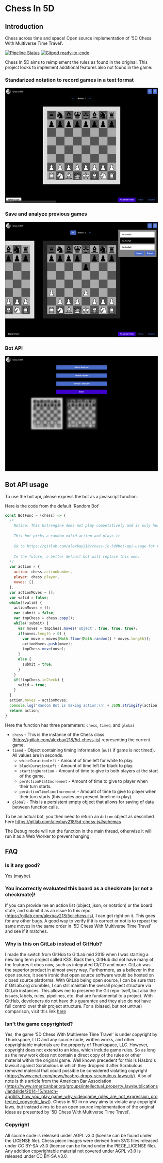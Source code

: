 # Chess In 5D

## Introduction

Chess across time and space! Open source implementation of '5D Chess With Multiverse Time Travel'.

[![Pipeline Status](https://gitlab.com/alexbay218/chess-in-5d/badges/master/pipeline.svg)](https://gitlab.com/alexbay218/chess-in-5d/-/commits/master)
[![Gitpod ready-to-code](https://img.shields.io/badge/Gitpod-ready--to--code-blue?logo=gitpod)](https://gitpod.io/#https://gitlab.com/alexbay218/chess-in-5d)

Chess In 5D aims to reimplement the rules as found in the original.
This project looks to implement additional features also not found in the game:

### Standarized notation to record games in a text format

![Import Feature](/src/assets/rules/import_feature.gif)

### Save and analyze previous games

![Analyze Feature](/src/assets/rules/analyze_feature.gif)

### Bot API

![Bot Feature](/src/assets/rules/bot_feature.gif)

## Bot API usage

To use the bot api, please express the bot as a javascript function.

Here is the code from the default 'Random Bot'

``` js
const BotFunc = (chess) => {
  /*
    Notice: This bot/engine does not play competitively and is only here for demonstration purposes

    This bot picks a random valid action and plays it.

    Go to https://gitlab.com/alexbay218/chess-in-5d#bot-api-usage for more information on how to create your own bot

    In the future, a better default bot will replace this one.
  */
  var action = {
    action: chess.actionNumber,
    player: chess.player,
    moves: []
  };
  var actionMoves = [];
  var valid = false;
  while(!valid) {
    actionMoves = [];
    var submit = false;
    var tmpChess = chess.copy();
    while(!submit) {
      var moves = tmpChess.moves('object', true, true, true);
      if(moves.length > 0) {
        var move = moves[Math.floor(Math.random() * moves.length)];
        actionMoves.push(move);
        tmpChess.move(move);
      }
      else {
        submit = true;
      }
    }
    if(!tmpChess.inCheck) {
      valid = true;
    }
  }
  action.moves = actionMoves;
  console.log('Random Bot is making action:\n' + JSON.stringify(action));
  return action;
}
```

Here the function has three parameters: `chess`, `timed`, and `global`
 - `chess` - This is the instance of the Chess class (https://gitlab.com/alexbay218/5d-chess-js) representing the current game.
 - `timed` - Object containing timing information (`null` if game is not timed). All values are in seconds.
   - `whiteDurationLeft` - Amount of time left for white to play.
   - `blackDurationLeft` - Amount of time left for black to play.
   - `startingDuration` - Amount of time to give to both players at the start of the game.
   - `perActionFlatIncrement` - Amount of time to give to player when their turn starts.
   - `perActionTimelineIncrement` - Amount of time to give to player when their turn starts (this scales per present timeline in play).
 - `global` - This is a persistent empty object that allows for saving of data between function calls.

To be an actual bot, you then need to return an `Action` object as described here https://gitlab.com/alexbay218/5d-chess-js#schemas

The Debug mode will run the function in the main thread, otherwise it will run it as a Web Worker to prevent hanging.

## FAQ

### Is it any good?

Yes (maybe).

### You incorrectly evaluated this board as a checkmate (or not a checkmate)!

If you can provide me an action list (object, json, or notation) or the board state, and submit it as an issue to this repo (https://gitlab.com/alexbay218/5d-chess-js), I can get right on it. This goes for any other bugs. A good way to verify if it is correct or not is to repeat the same moves in the same order in '5D Chess With Multiverse Time Travel' and see if it matches.

### Why is this on GitLab instead of GitHub?

I made the switch from GitHub to GitLab mid 2019 when I was starting a new long term project called KSS. Back then, GitHub did not have many of the features it does now, such as integrated CI/CD and more. GitLab was the superior product in almost every way. Furthermore, as a believer in the open source, it seem ironic that open source software would be hosted on closed source platforms. With GitLab being open source, I can be sure that if GitLab.org crumbles, I can still maintain the overall project structure via GitLab instances. This allows me to preserve the Git repo itself, but also the issues, labels, rules, pipelines, etc. that are fundamental to a project. With GitHub, developers do not have this guarantee and they also do not have full control over their project structure.
For a (biased, but not untrue) comparison, visit this link [here](https://about.gitlab.com/devops-tools/github/decision-kit.html)

### Isn't the game copyrighted?

Yes, the game '5D Chess With Multiverse Time Travel' is under copyright by Thunkspace, LLC and any source code, written works, and other copyrightable materials are the property of Thunkspace, LLC. However, copyright does not extend to an idea, which include game rules. So as long as the new work does not contain a direct copy of the rules or other material within the original game. Well known precedent for this is Hasbro's lawsuit against Scrabulous in which they dropped it after Scrabulous removed material that could possible be considered violating copyright (https://www.cnet.com/news/hasbro-drops-scrabulous-lawsuit/).
Also of note is this article from the American Bar Association (https://www.americanbar.org/groups/intellectual_property_law/publications/landslide/2014-15/march-april/its_how_you_play_game_why_videogame_rules_are_not_expression_protected_copyright_law/).
Chess in 5D in no way aims to violate any copyright laws, but instead aims to be an open source implementation of the original ideas as presented by '5D Chess With Multiverse Time Travel'.

### Copyright

All source code is released under AGPL v3.0 (license can be found under the LICENSE file).
Chess piece images were derived from SVG files released under CC BY-SA v3.0 (license can be found under the PIECE_LICENSE file).
Any addition copyrightable material not covered under AGPL v3.0 is released under CC BY-SA v3.0.
